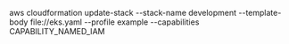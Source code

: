 aws cloudformation update-stack --stack-name development --template-body file://eks.yaml --profile example --capabilities CAPABILITY_NAMED_IAM
